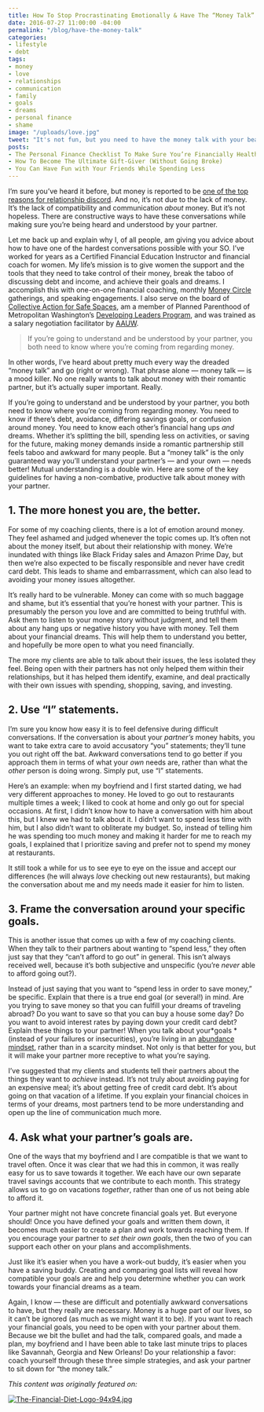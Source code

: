 ```yaml
---
title: How To Stop Procrastinating Emotionally & Have The “Money Talk” With Your S.O.
date: 2016-07-27 11:00:00 -04:00
permalink: "/blog/have-the-money-talk"
categories:
- lifestyle
- debt
tags:
- money
- love
- relationships
- communication
- family
- goals
- dreams
- personal finance
- shame
image: "/uploads/love.jpg"
tweet: "It's not fun, but you need to have the money talk with your beau." 
posts:
- The Personal Finance Checklist To Make Sure You’re Financially Healthy
- How To Become The Ultimate Gift-Giver (Without Going Broke)
- You Can Have Fun with Your Friends While Spending Less
---
```


I’m sure you’ve heard it before, but money is reported to be [one of the top reasons for relationship discord](http://www.cnbc.com/2015/02/04/money-is-the-leading-cause-of-stress-in-relationships.html). And no, it’s not due to the lack of money. It’s the lack of compatibility and communication *about* money. But it’s not hopeless. There are constructive ways to have these conversations while making sure you’re being heard and understood by your partner.

Let me back up and explain why I, of all people, am giving you advice about how to have one of the hardest conversations possible with your SO. I’ve worked for years as a Certified Financial Education Instructor and financial coach for women. My life’s mission is to give women the support and the tools that they need to take control of their money, break the taboo of discussing debt and income, and achieve their goals and dreams. I accomplish this with one-on-one financial coaching, monthly [Money Circle](https://www.facebook.com/groups/MoneyCircleGroup/) gatherings, and speaking engagements. I also serve on the board of [Collective Action for Safe Spaces](http://www.collectiveactiondc.org/), am a member of Planned Parenthood of Metropolitan Washington’s [Developing Leaders Program](https://www.plannedparenthood.org/planned-parenthood-metropolitan-washington-dc/get-involved-locally/developing-leaders-program), and was trained as a salary negotiation facilitator by [AAUW](http://www.aauw.org/).

> If you’re going to understand and be understood by your partner, you both need to know where you’re coming from regarding money.

In other words, I’ve heard about pretty much every way the dreaded “money talk” and go (right or wrong). That phrase alone — money talk — is a mood killer. No one really wants to talk about money with their romantic partner, but it’s actually super important. Really.

If you’re going to understand and be understood by your partner, you both need to know where you’re coming from regarding money. You need to know if there’s debt, avoidance, differing savings goals, or confusion around money. You need to know each other’s financial hang ups *and* dreams. Whether it’s splitting the bill, spending less on activities, or saving for the future, making money demands inside a romantic partnership still feels taboo and awkward for many people. But a “money talk” is the only guaranteed way you’ll understand your partner’s — and your own — needs better! Mutual understanding is a double win. Here are some of the key guidelines for having a non-combative, productive talk about money with your partner.

## 1. The more honest you are, the better.

For some of my coaching clients, there is a lot of emotion around money. They feel ashamed and judged whenever the topic comes up. It’s often not about the money itself, but about their relationship with money. We’re inundated with things like Black Friday sales and Amazon Prime Day, but then we’re also expected to be fiscally responsible and never have credit card debt. This leads to shame and embarrassment, which can also lead to avoiding your money issues altogether.

It’s really hard to be vulnerable. Money can come with so much baggage and shame, but it’s essential that you’re honest with your partner. This is presumably the person you love and are committed to being truthful with. Ask them to listen to your money story without judgment, and tell them about any hang ups or negative history you have with money. Tell them about your financial dreams. This will help them to understand you better, and hopefully be more open to what you need financially.

The more my clients are able to talk about their issues, the less isolated they feel. Being open with their partners has not only helped them within their relationships, but it has helped them identify, examine, and deal practically with their own issues with spending, shopping, saving, and investing.

## 2. Use “I” statements.

I’m sure you know how easy it is to feel defensive during difficult conversations. If the conversation is about your *partner’s* money habits, you want to take extra care to avoid accusatory “you” statements; they’ll tune you out right off the bat. Awkward conversations tend to go better if you approach them in terms of what your *own* needs are, rather than what the *other* person is doing wrong. Simply put, use “I” statements.

Here’s an example: when my boyfriend and I first started dating, we had very different approaches to money. He loved to go out to restaurants multiple times a week; I liked to cook at home and only go out for special occasions. At first, I didn’t know how to have a conversation with him about this, but I knew we had to talk about it. I didn’t want to spend less time with him, but I also didn’t want to obliterate my budget. So, instead of telling him he was spending too much money and making it harder for me to reach my goals, I explained that I prioritize saving and prefer not to spend my money at restaurants.

It still took a while for us to see eye to eye on the issue and accept our differences (he will always *love* checking out new restaurants), but making the conversation about me and my needs made it easier for him to listen.

## 3. Frame the conversation around your specific goals.

This is another issue that comes up with a few of my coaching clients. When they talk to their partners about wanting to “spend less,” they often just say that they “can’t afford to go out” in general. This isn’t always received well, because it’s both subjective and unspecific (you’re *never* able to afford going out?).

Instead of just saying that you want to “spend less in order to save money,” be specific. Explain that there is a true end goal (or several!) in mind. Are you trying to save money so that you can fulfill your dreams of traveling abroad? Do you want to save so that you can buy a house some day? Do you want to avoid interest rates by paying down your credit card debt? Explain these things to your partner! When you talk about your\*goals \*(instead of your failures or insecurities), you’re living in an [abundance mindset](http://www.wikihow.com/Create-an-Abundance-Mentality), rather than in a scarcity mindset. Not only is that better for you, but it will make your partner more receptive to what you’re saying.

I’ve suggested that my clients and students tell their partners about the things they want to *achieve* instead. It’s not truly about avoiding paying for an expensive meal; it’s about getting free of credit card debt. It’s about going on that vacation of a lifetime. If you explain your financial choices in terms of your dreams, most partners tend to be more understanding and open up the line of communication much more.

## 4. Ask what your partner’s goals are.

One of the ways that my boyfriend and I are compatible is that we want to travel often. Once it was clear that we had this in common, it was really easy for us to save towards it together. We each have our own separate travel savings accounts that we contribute to each month. This strategy allows us to go on vacations *together*, rather than one of us not being able to afford it.

Your partner might not have concrete financial goals yet. But everyone should! Once you have defined your goals and written them down, it becomes much easier to create a plan and work towards reaching them. If you encourage your partner to *set their own goals*, then the two of you can support each other on your plans and accomplishments.

Just like it’s easier when you have a work-out buddy, it’s easier when you have a saving buddy. Creating and comparing goal lists will reveal how compatible your goals are and help you determine whether you can work towards your financial dreams as a team.

Again, I know — these are difficult and potentially awkward conversations to have, but they really are necessary. Money is a huge part of our lives, so it can’t be ignored (as much as we might want it to be). If you want to reach your financial goals, you need to be open with your partner about them. Because we bit the bullet and had the talk, compared goals, and made a plan, my boyfriend and I have been able to take last minute trips to places like Savannah, Georgia and New Orleans! Do your relationship a favor: coach yourself through these three simple strategies, and ask your partner to sit down for “the money talk.”

*This content was originally featured on:*

[![The-Financial-Diet-Logo-94x94.jpg](/uploads/The-Financial-Diet-Logo-94x94.jpg)](http://thefinancialdiet.com/stop-procrastinating-emotionally-money-talk-s-o/)
